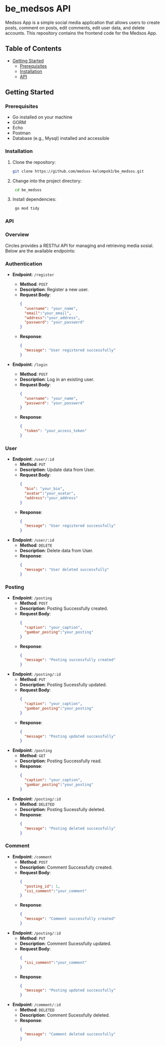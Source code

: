 # be_medsos API

Medsos App is a simple social media application that allows users to create posts, comment on posts, edit comments, edit user data, and delete accounts. This repository contains the frontend code for the Medsos App.

## Table of Contents
- [Getting Started](#getting-started)
  - [Prerequisites](#prerequisites)
  - [Installation](#installation)
  - [API](#api)
 
## Getting Started

### Prerequisites

- Go installed on your machine
- GORM
- Echo
- Postman
- Database (e.g., Mysql) installed and accessible

### Installation

1. Clone the repository:

   ```bash
   git clone https://github.com/medsos-kelompok3/be_medsos.git
2. Change into the project directory:

   ```bash
    cd be_medsos
3. Install dependencies:

   ```bash
    go mod tidy

### API

### Overview

Circles provides a RESTful API for managing and retrieving media sosial. Below are the available endpoints:

### Authentication

- **Endpoint**: `/register`
  - **Method**: `POST`
  - **Description**: Register a new user.
  - **Request Body**:
    ```json
    {
      "username": "your_name",
      "email":"your_email",
      "address":"your_address",
      "password": "your_password"
    }
    ```
  - **Response**:
    ```json
    {
      "message": "User registered successfully"
    }
    ```

- **Endpoint**: `/login`
  - **Method**: `POST`
  - **Description**: Log in an existing user.
  - **Request Body**:
    ```json
    {
      "username": "your_name",
      "password": "your_password"
    }
    ```
  - **Response**:
    ```json
    {
      "token": "your_access_token"
    }
    ```

### User

- **Endpoint**: `/user/:id`
  - **Method**: `PUT`
  - **Description**: Update data from User.
  - **Request Body**:
    ```json
    {
      "bio": "your_bio",
      "avatar":"your_avatar",
      "address":"your_address"
    }
    ```
  - **Response**:
    ```json
    {
      "message": "User registered successfully"
    }
    ```
- **Endpoint**: `/user/:id`
  - **Method**: `DELETE`
  - **Description**: Delete data from User.
  - **Response**:
    ```json
    {
      "message": "User deleted successfully"
    }
    ```

### Posting

- **Endpoint**: `/posting`
  - **Method**: `POST`
  - **Description**: Posting Successfully created.
  - **Request Body**:
    ```json
    {
      "caption": "your_caption",
      "gambar_posting":"your_posting"
    }
    ```
  - **Response**:
    ```json
    {
      "message": "Posting successfully created"
    }
    ```
- **Endpoint**: `/posting/:id`
  - **Method**: `PUT`
  - **Description**: Posting Sucessfully updated.
  - **Request Body**:
    ```json
    {
      "caption": "your_caption",
      "gambar_posting":"your_posting"
    }
    ```
  - **Response**:
    ```json
    {
      "message": "Posting updated successfully"
    }
    ```
- **Endpoint**: `/posting`
  - **Method**: `GET`
  - **Description**: Posting Successfully read.
  - **Response**:
    ```json
    {
      "caption": "your_caption",
      "gambar_posting":"your_posting"
    }
    ```
- **Endpoint**: `/posting/:id`
  - **Method**: `DELETED`
  - **Description**: Posting Sucessfully deleted.
  - **Response**:
    ```json
    {
      "message": "Posting deleted successfully"
    }
    ```

### Comment

- **Endpoint**: `/comment`
  - **Method**: `POST`
  - **Description**: Comment Successfully created.
  - **Request Body**:
    ```json
    {
      "posting_id": 1,
      "isi_comment":"your_comment"
    }
    ```
  - **Response**:
    ```json
    {
      "message": "Comment successfully created"
    }
    ```
- **Endpoint**: `/posting/:id`
  - **Method**: `PUT`
  - **Description**: Comment Sucessfully updated.
  - **Request Body**:
    ```json
    {
      "isi_comment":"your_comment"
    }
    ```
  - **Response**:
    ```json
    {
      "message": "Posting updated successfully"
    }
    ```
- **Endpoint**: `/comment/:id`
  - **Method**: `DELETED`
  - **Description**: Comment Sucessfully deleted.
  - **Response**:
    ```json
    {
      "message": "Comment deleted successfully"
    }
    ```
